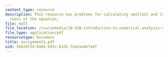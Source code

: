 ```yaml
---
content_type: resource
description: This resource has problems for calculating smallest and largest positive
  roots of the equation.
file: null
file_location: /coursemedia/18-330-introduction-to-numerical-analysis-spring-2004/5bb247248a6bb01c61d27ea2aa4e7aef_assignment1.pdf
file_type: application/pdf
resourcetype: Document
title: assignment1.pdf
uid: 5bb24724-8a6b-b01c-61d2-7ea2aa4e7aef
---
```

